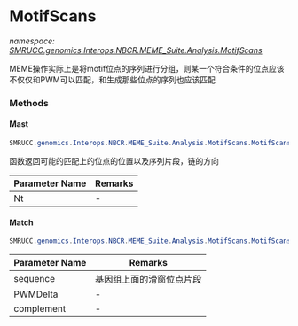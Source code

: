 ﻿# MotifScans
_namespace: [SMRUCC.genomics.Interops.NBCR.MEME_Suite.Analysis.MotifScans](./index.md)_

MEME操作实际上是将motif位点的序列进行分组，则某一个符合条件的位点应该不仅仅和PWM可以匹配，和生成那些位点的序列也应该匹配



### Methods

#### Mast
```csharp
SMRUCC.genomics.Interops.NBCR.MEME_Suite.Analysis.MotifScans.MotifScans.Mast(SMRUCC.genomics.SequenceModel.FASTA.FastaToken)
```
函数返回可能的匹配上的位点的位置以及序列片段，链的方向

|Parameter Name|Remarks|
|--------------|-------|
|Nt|-|


#### Match
```csharp
SMRUCC.genomics.Interops.NBCR.MEME_Suite.Analysis.MotifScans.MotifScans.Match(Microsoft.VisualBasic.ComponentModel.DataStructures.SlideWindowHandle{SMRUCC.genomics.SequenceModel.NucleotideModels.DNA},System.Double,System.Boolean,System.Int64)
```


|Parameter Name|Remarks|
|--------------|-------|
|sequence|基因组上面的滑窗位点片段|
|PWMDelta|-|
|complement|-|



